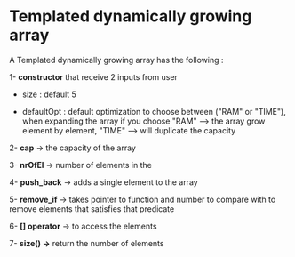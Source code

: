 # Templated dynamically growing array

A Templated dynamically growing array has the following :
   
   1-  **constructor** that receive 2 inputs from user
     
   -  size        : default 5
     
   -  defaultOpt  : default optimization to choose between ("RAM" or "TIME"), when expanding the array
                   if you choose "RAM" --> the array grow element by element, "TIME" --> will duplicate the capacity

   2- **cap** ->           the capacity of the array
   
   3- **nrOfEl** ->        number of elements in the
   
   4- **push_back** ->     adds a single element to the array
   
   5- **remove_if** ->     takes pointer to function and number to compare with to remove elements that satisfies that predicate
   
   6- **[] operator** ->   to access the elements
   
   7- **size() ->**        return the number of elements
